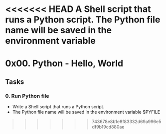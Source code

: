 <<<<<<< HEAD
A Shell script that runs a Python script. The Python file name will be saved in the environment variable
=======
# 0x00. Python - Hello, World
## Tasks
### 0. Run Python file
 - Write a Shell script that runs a Python script.
 - The Python file name will be saved in the environment variable $PYFILE
>>>>>>> 743678e8b1e8f83332d69a996e5df9b19cd880ae
